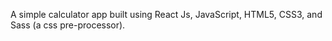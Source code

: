 A simple calculator app built using React Js, JavaScript, HTML5, CSS3, and Sass (a css pre-processor).

